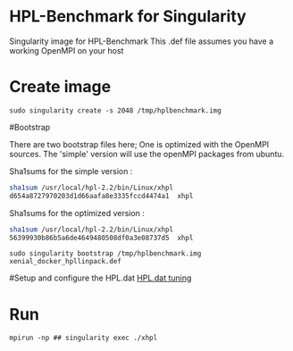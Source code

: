 # HPL-Benchmark for Singularity
Singularity image for HPL-Benchmark
This .def file assumes you have a working OpenMPI on your host

# Create image
```
sudo singularity create -s 2048 /tmp/hplbenchmark.img
```
#Bootstrap

There are two bootstrap files here; One is optimized with the OpenMPI sources. The 'simple' version will use the openMPI packages from ubuntu.

Sha1sums for the simple version :
```bash
sha1sum /usr/local/hpl-2.2/bin/Linux/xhpl
d654a8727970203d1d66aafa8e3335fccd4474a1  xhpl
```
Sha1sums for the optimized version :
```bash
sha1sum /usr/local/hpl-2.2/bin/Linux/xhpl
56399930b86b5a6de4649480508df0a3e08737d5  xhpl
```

```
sudo singularity bootstrap /tmp/hplbenchmark.img xenial_docker_hpllinpack.def
```
#Setup and configure the HPL.dat
[HPL.dat tuning](http://www.netlib.org/benchmark/hpl/tuning.html)

# Run
```
mpirun -np ## singularity exec ./xhpl
```
